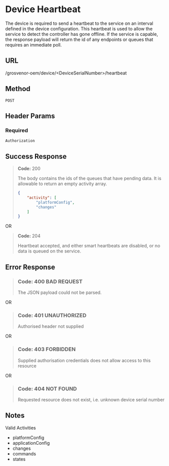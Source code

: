 # Device Heartbeat

The device is required to send a heartbeat to the service on an interval defined
in the device configuration. This heartbeat is used to allow the service to
detect the controller has gone offline. If the service is capable, the response
payload will return the id of any endpoints or queues that requires an immediate
poll.

## URL

/grosvenor-oem/device/\<DeviceSerialNumber\>/heartbeat

## Method

`POST`

## Header Params

### Required

`Authorization`

## Success Response

> **Code:** 200
>
> The body contains the ids of the queues that have pending data. It is
allowable to return an empty activity array.
>
> ````json
> {
>     "activity": [
>         "platformConfig",
>         "changes"
>     ]
> }
>````

OR

> **Code:** 204
>
> Heartbeat accepted, and either smart heartbeats are disabled, or no data is
queued on the service.

## Error Response

> ### **Code:** 400 BAD REQUEST
>
> The JSON payload could not be parsed.

OR

> ### **Code:** 401 UNAUTHORIZED
>
> Authorised header not supplied

OR

> ### **Code:** 403 FORBIDDEN
>
> Supplied authorisation credentials does not allow access to this resource

OR

> ### **Code:** 404 NOT FOUND
>
> Requested resource does not exist, i.e. unknown device serial number

## Notes

Valid Activities

- platformConfig
- applicationConfig
- changes
- commands
- states